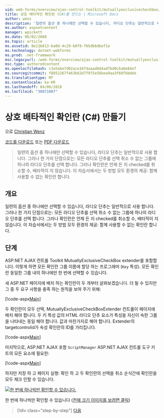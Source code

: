 ```yaml
---
uid: web-forms/overview/ajax-control-toolkit/mutuallyexclusivecheckbox/creating-mutually-exclusive-checkboxes-cs
title: 상호 배타적인 확인란 (C#)를 만드는 | Microsoft Docs
author: wenz
description: '일련의 옵션 중 하나에만 선택할 수 있습니다, 라디오 단추는 일반적으로 사용 합니다. 그러나 한 가지 단점으로는: 그룹에 하나의 라디오 단추를 선택 하면...'
ms.author: aspnetcontent
manager: wpickett
ms.date: 06/02/2008
ms.topic: article
ms.assetid: 8e11b813-ba0d-4c29-b0f8-f65db6dbef1e
ms.technology: dotnet-webforms
ms.prod: .net-framework
msc.legacyurl: /web-forms/overview/ajax-control-toolkit/mutuallyexclusivecheckbox/creating-mutually-exclusive-checkboxes-cs
msc.type: authoredcontent
ms.openlocfilehash: c3a5abe7d02ace16f4aaad8d4adfbd0cba8e84ef
ms.sourcegitcommit: f8852267f463b62d7f975e56bea9aa3f68fbbdeb
ms.translationtype: MT
ms.contentlocale: ko-KR
ms.lasthandoff: 04/06/2018
ms.locfileid: "30871807"
---
```

<a name="creating-mutually-exclusive-checkboxes-c"></a>상호 배타적인 확인란 (C#) 만들기
====================
으로 [Christian Wenz](https://github.com/wenz)

[코드를 다운로드](http://download.microsoft.com/download/9/3/f/93f8daea-bebd-4821-833b-95205389c7d0/MutuallyExclusiveCheckBox0.cs.zip) 또는 [PDF 다운로드](http://download.microsoft.com/download/b/6/a/b6ae89ee-df69-4c87-9bfb-ad1eb2b23373/mutuallyexclusivecheckbox0CS.pdf)

> 일련의 옵션 중 하나에만 선택할 수 있습니다, 라디오 단추는 일반적으로 사용 합니다. 그러나 한 가지 단점으로는: 모든 라디오 단추를 선택 취소 수 없는 그룹에 하나의 라디오 단추를 선택 합니다. 그러나 확인란은 언제 든 지 checked를 취소할 수, 배타적이 지 않습니다. 이 자습서에서는 두 방법 모두 환경의 제공: 함께 사용할 수 없는 확인란 합니다.


## <a name="overview"></a>개요

일련의 옵션 중 하나에만 선택할 수 있습니다, 라디오 단추는 일반적으로 사용 합니다. 그러나 한 가지 단점으로는: 모든 라디오 단추를 선택 취소 수 없는 그룹에 하나의 라디오 단추를 선택 합니다. 그러나 확인란은 언제 든 지 checked를 취소할 수, 배타적이 지 않습니다. 이 자습서에서는 두 방법 모두 환경의 제공: 함께 사용할 수 없는 확인란 합니다.

## <a name="steps"></a>단계

ASP.NET AJAX 컨트롤 Toolkit MutuallyExclusiveCheckBox extender를 포함합니다. 이렇게 하면 모든 확인란 그룹 이름에 할당 하는 프로그래머 (`Key` 특성). 모든 확인란 동일한 그룹 내의 하나에만 한 번에 선택할 수 있습니다.

새 ASP.NET 페이지에 배치 하는 확인란이 두 개부터 살펴보겠습니다. 더 될 수 있지만 그 중 두 요구 사항을 충족 하는 원칙을 보여 주기 위해:

[!code-aspx[Main](creating-mutually-exclusive-checkboxes-cs/samples/sample1.aspx)]

두 확인란이 모두 선택, MutuallyExclusiveCheckBoxExtender 컨트롤이 페이지에 배치 해야 합니다. 두 키 특성 값의 HTML 라디오 단추 요소가 특성을 자신이 속한 그룹을 나타내는 동일 해야 합니다. 값과 마찬가지로 해야 합니다. Extender의 targetcontrolid가 속성 확인란의 ID를 가리킵니다.

[!code-aspx[Main](creating-mutually-exclusive-checkboxes-cs/samples/sample2.aspx)]

마지막으로, ASP.NET AJAX 포함 `ScriptManager` ASP.NET AJAX 컨트롤 도구 키트의 모든 요소에 필요한:

[!code-aspx[Main](creating-mutually-exclusive-checkboxes-cs/samples/sample3.aspx)]

하지만 저장 하 고 페이지 실행: 확인 하 고 두 확인란의 선택을 취소 순식간에 확인란을 모두 체크 인할 수 있습니다.


[![한 번에 하나씩만 확인할 수 있습니다.](creating-mutually-exclusive-checkboxes-cs/_static/image2.png)](creating-mutually-exclusive-checkboxes-cs/_static/image1.png)

한 번에 하나씩만 확인할 수 있습니다 ([전체 크기 이미지를 보려면 클릭](creating-mutually-exclusive-checkboxes-cs/_static/image3.png))

> [!div class="step-by-step"]
> [다음](creating-mutually-exclusive-checkboxes-vb.md)
